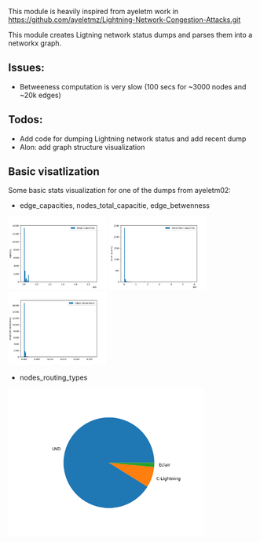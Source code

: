 This module is heavily inspired from ayeletm work in
 https://github.com/ayeletmz/Lightning-Network-Congestion-Attacks.git
 
This module creates Ligtning network status dumps and parses them into a networkx 
graph.

## Issues:
* Betweeness computation is very slow (100 secs for ~3000 nodes and ~20k edges)

## Todos:
* Add code for dumping Lightning network status and add recent dump
* Alon: add graph structure visualization


## Basic visatlization
Some basic stats visualization for one of the dumps from ayeletm02:
- edge_capacities, nodes_total_capacitie, edge_betwenness

<img src=basic_statistics_figs/edge_capacities.png width="200"> <img src=basic_statistics_figs/nodes_total_capacities.png width="200"> <img src=basic_statistics_figs/edge_betwenness.png width="200">
- nodes_routing_types

<img src=basic_statistics_figs/nodes_routing_types.png width="400">

